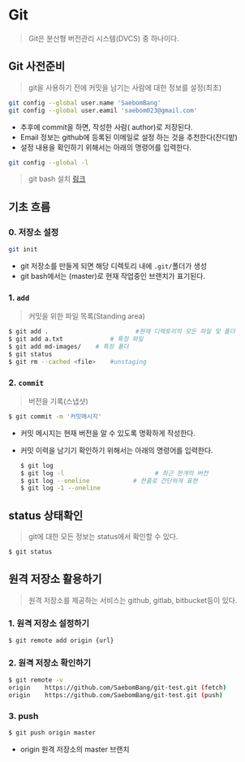 
# Git

> Git은 분산형 버전관리 시스템(DVCS) 중 하나이다.
## Git 사전준비

> git을 사용하기 전에 커밋을 남기는 사람에 대한 정보를 설정(최초)
```bash
git config --global user.name 'SaebomBang'
git config --global user.eamil 'saebom023@gmail.com'
```

- 추후에 commit을 하면, 작성한 사람( author)로 저장된다.
- Email 정보는 github에 등록된 이메일로 설정 하는 것을 추천한다(잔디밭)
- 설정 내용을 확인하기 위해서는 아래의 명령어를 입력한다.

```bash
git config --global -l
```

> git bash 설치 [링크](https://gitforwindows.org/)
## 기초 흐름

### 0. 저장소 설정

```bash
git init
```

- git 저장소를 만들게 되면 해당 디렉토리 내에 `.git/`폴더가 생성
- git bash에서는 (master)로 현재 작업중인 브랜치가 표기된다.

### 1. `add`

> 커밋을 위한 파일 목록(Standing area)
```bash
$ git add .                        #현재 디렉토리의 모든 파일 및 폴더
$ git add a.txt             # 특정 파일
$ git add md-images/    # 특정 폴더
$ git status
$ git rm --cached <file>    #unstaging
```

### 2. `commit`

> 버전을 기록(스냅샷)
```bash
$ git commit -m '커밋메시지'
```

- 커밋 메시지는 현재 버전을 알 수 있도록 명확하게 작성한다.

- 커밋 이력을 남기기 확인하기 위해서는 아래의 명령어를 입력한다.

  ```bash
  $ git log
  $ git log -l                         # 최근 한개의 버전
  $ git log --oneline            # 한줄로 간단하게 표현
  $ git log -1 --oneline
  ```

## status 상태확인

> git에 대한 모든 정보는 status에서 확인할 수 있다.
```bash
$ git status
```



## 원격 저장소 활용하기

> 원격 저장소를 제공하는 서비스는 github, gitlab, bitbucket등이 있다.
### 1. 원격 저장소 설정하기

```bash
$ git remote add origin {url}
```

### 2. 원격 저장소 확인하기

```bash
$ git remote -v
origin    https://github.com/SaebomBang/git-test.git (fetch)
origin    https://github.com/SaebomBang/git-test.git (push)
```

### 3. push

```bash
$ git push origin master
```

- origin  원격 저장소의 master 브랜치
